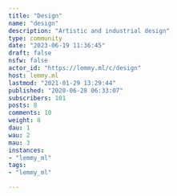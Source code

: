 ```yaml
---
title: "Design" 
name: "design"
description: "Artistic and industrial design"
type: community
date: "2023-06-19 11:36:45"
draft: false
nsfw: false
actor_id: "https://lemmy.ml/c/design"
host: lemmy.ml
lastmod: "2021-01-29 13:29:44"
published: "2020-06-28 06:33:07"
subscribers: 101
posts: 8
comments: 10
weight: 8
dau: 1
wau: 2
mau: 3
instances:
- "lemmy_ml"
tags: 
- "lemmy_ml"

---
```

